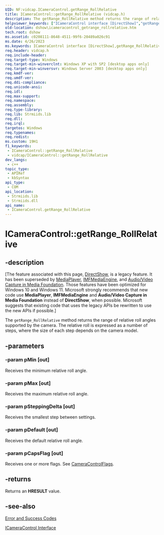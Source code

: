 ```yaml
---
UID: NF:vidcap.ICameraControl.getRange_RollRelative
title: ICameraControl::getRange_RollRelative (vidcap.h)
description: The getRange_RollRelative method returns the range of relative roll angles supported by the camera. The relative roll is expressed as a number of steps, where the size of each step depends on the camera model.
helpviewer_keywords: ["ICameraControl interface [DirectShow]","getRange_RollRelative method","ICameraControl.getRange_RollRelative","ICameraControl::getRange_RollRelative","ICameraControlgetRange_RollRelative","dshow.icameracontrol_getrange_rollrelative","getRange_RollRelative","getRange_RollRelative method [DirectShow]","getRange_RollRelative method [DirectShow]","ICameraControl interface","vidcap/ICameraControl::getRange_RollRelative"]
old-location: dshow\icameracontrol_getrange_rollrelative.htm
tech.root: dshow
ms.assetid: c0208111-8648-4511-99f6-20489a026c91
ms.date: 4/26/2023
ms.keywords: ICameraControl interface [DirectShow],getRange_RollRelative method, ICameraControl.getRange_RollRelative, ICameraControl::getRange_RollRelative, ICameraControlgetRange_RollRelative, dshow.icameracontrol_getrange_rollrelative, getRange_RollRelative, getRange_RollRelative method [DirectShow], getRange_RollRelative method [DirectShow],ICameraControl interface, vidcap/ICameraControl::getRange_RollRelative
req.header: vidcap.h
req.include-header: 
req.target-type: Windows
req.target-min-winverclnt: Windows XP with SP2 [desktop apps only]
req.target-min-winversvr: Windows Server 2003 [desktop apps only]
req.kmdf-ver: 
req.umdf-ver: 
req.ddi-compliance: 
req.unicode-ansi: 
req.idl: 
req.max-support: 
req.namespace: 
req.assembly: 
req.type-library: 
req.lib: Strmiids.lib
req.dll: 
req.irql: 
targetos: Windows
req.typenames: 
req.redist: 
ms.custom: 19H1
f1_keywords:
 - ICameraControl::getRange_RollRelative
 - vidcap/ICameraControl::getRange_RollRelative
dev_langs:
 - c++
topic_type:
 - APIRef
 - kbSyntax
api_type:
 - COM
api_location:
 - Strmiids.lib
 - Strmiids.dll
api_name:
 - ICameraControl.getRange_RollRelative
---
```


# ICameraControl::getRange_RollRelative


## -description

\[The feature associated with this page, [DirectShow](/windows/win32/directshow/directshow), is a legacy feature. It has been superseded by [MediaPlayer](/uwp/api/Windows.Media.Playback.MediaPlayer), [IMFMediaEngine](/windows/win32/api/mfmediaengine/nn-mfmediaengine-imfmediaengine), and [Audio/Video Capture in Media Foundation](windows/win32/medfound/audio-video-capture-in-media-foundation). Those features have been optimized for Windows 10 and Windows 11. Microsoft strongly recommends that new code use **MediaPlayer**, **IMFMediaEngine** and **Audio/Video Capture in Media Foundation** instead of **DirectShow**, when possible. Microsoft suggests that existing code that uses the legacy APIs be rewritten to use the new APIs if possible.\]

The <code>getRange_RollRelative</code> method returns the range of relative roll angles supported by the camera. The relative roll is expressed as a number of steps, where the size of each step depends on the camera model.

## -parameters

### -param pMin [out]

Receives the minimum relative roll angle.

### -param pMax [out]

Receives the maximum relative roll angle.

### -param pSteppingDelta [out]

Receives the smallest step between settings.

### -param pDefault [out]

Receives the default relative roll angle.

### -param pCapsFlag [out]

Receives one or more flags. See <a href="/windows/win32/api/strmif/ne-strmif-cameracontrolflags">CameraControlFlags</a>.

## -returns

Returns an <b>HRESULT</b> value.

## -see-also

<a href="/windows/desktop/DirectShow/error-and-success-codes">Error and Success Codes</a>



<a href="/windows/desktop/api/vidcap/nn-vidcap-icameracontrol">ICameraControl Interface</a>